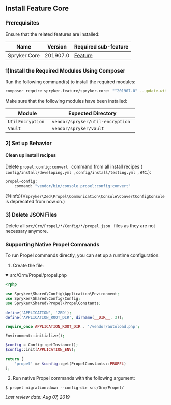 ## Install Feature Core

### Prerequisites

Ensure that the related features are installed:

| Name | Version | Required sub-feature |
| --- | --- | --- |
| Spryker Core | 201907.0 | [Feature](https://documentation.spryker.com/v3/docs/spryker-core-feature-integration-201907) |

### 1)Install the Required Modules Using Composer

Run the following command(s) to install the required modules:

```bash
composer require spryker-feature/spryker-core: "^201907.0" --update-with-dependencies
```

<section contenteditable="false" class="warningBox"><div class="content">
    Make sure that the following modules have been installed:

| Module | Expected Directory |
| --- | --- |
|  `UtilEncryption ` |  `vendor/spryker/util-encryption ` |
|  `Vault ` |  `vendor/spryker/vault ` |
</div></section>

### 2) Set up Behavior

#### Clean up install recipes

Delete  `propel:config:convert ` command from all install recipes ( `config/install/developing.yml `,  `config/install/testing.yml `, etc.):

```bash
propel-config:
    command: "vendor/bin/console propel:config:convert"
```

@(Info)()(`Spryker\Zed\Propel\Communication\Console\ConvertConfigConsole ` is deprecated from now on.)

### 3) Delete JSON Files

Delete all  `src/Orm/Propel/*/Config/*/propel.json ` files as they are not necessary anymore.

### Supporting Native Propel Commands

To run Propel commands directly, you can set up a runtime configuration.

1. Create the file:
<details open>
    <summary>src/Orm/Propel/propel.php</summary>
    
```PHP
<?php

use Spryker\Shared\Config\Application\Environment;
use Spryker\Shared\Config\Config;
use Spryker\Shared\Propel\PropelConstants;

define('APPLICATION', 'ZED');
define('APPLICATION_ROOT_DIR', dirname(__DIR__, 3));

require_once APPLICATION_ROOT_DIR . '/vendor/autoload.php';

Environment::initialize();

$config = Config::getInstance();
$config::init(APPLICATION_ENV);

return [
    'propel' => $config::get(PropelConstants::PROPEL)
];
```

</details>

2. Run native Propel commands with the following argument:

```shell
$ propel migration:down --config-dir src/Orm/Propel/
```

*Last review date: Aug 07, 2019*